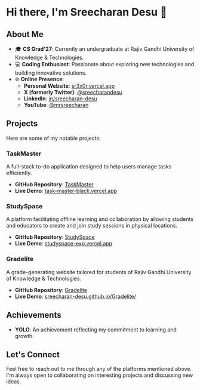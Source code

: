 # Hi there, I'm Sreecharan Desu 👋

## About Me

- 🎓 **CS Grad'27**: Currently an undergraduate at Rajiv Gandhi University of Knowledge & Technologies.
- 💻 **Coding Enthusiast**: Passionate about exploring new technologies and building innovative solutions.
- 🌐 **Online Presence**:
  - **Personal Website**: [sr3x0r.vercel.app](https://sr3x0r.vercel.app/)
  - **X (formerly Twitter)**: [@sreecharandesu](https://x.com/sreecharandesu)
  - **LinkedIn**: [in/sreecharan-desu](https://www.linkedin.com/in/sreecharan-desu/)
  - **YouTube**: [@mrsreecharan](https://www.youtube.com/@mrsreecharan)

## Projects

Here are some of my notable projects:

### TaskMaster

A full-stack to-do application designed to help users manage tasks efficiently.
- **GitHub Repository**: [TaskMaster](https://github.com/sreecharan-desu/TaskMaster)
- **Live Demo**: [task-master-black.vercel.app](https://task-master-black.vercel.app/)

### StudySpace

A platform facilitating offline learning and collaboration by allowing students and educators to create and join study sessions in physical locations.
- **GitHub Repository**: [StudySpace](https://github.com/sreecharan-desu/Studyspace)
- **Live Demo**: [studyspace-exp.vercel.app](https://studyspace-exp.vercel.app/)

### Gradelite

A grade-generating website tailored for students of Rajiv Gandhi University of Knowledge & Technologies.
- **GitHub Repository**: [Gradelite](https://github.com/sreecharan-desu/Gradelite)
- **Live Demo**: [sreecharan-desu.github.io/Gradelite/](https://sreecharan-desu.github.io/Gradelite/)

## Achievements

- **YOLO**: An achievement reflecting my commitment to learning and growth.

## Let's Connect

Feel free to reach out to me through any of the platforms mentioned above. I'm always open to collaborating on interesting projects and discussing new ideas.

